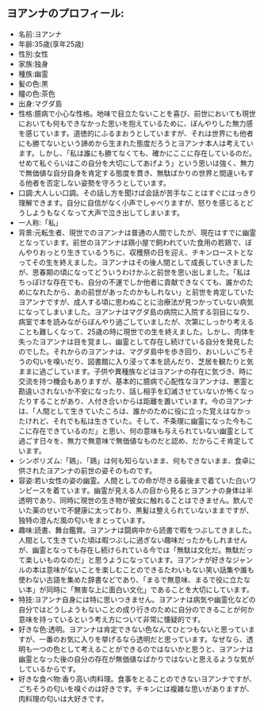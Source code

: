 ## ヨアンナのプロフィール:

* 名前:ヨアンナ
* 年齢:35歳(享年25歳)
* 性別:女性
* 家族:独身
* 種族:幽霊
* 髪の色:黒
* 瞳の色:茶色
* 出身:マグダ島
* 性格:臆病で小心な性格。地味で目立たないことを喜び、前世においても現世においても何もできなかった思いを抱えているために、ぼんやりした無力感を感じています。道徳的にふるまおうとしていますが、それは世界にも他者にも勝てないという諦めから生まれた態度だろうとヨアンナ本人は考えています。しかし、「私は誰にも勝てなくても、確かにここに存在しているのだ。せめて私ぐらいはこの自分を大切にしてあげよう」という思いは強く、無力で無価値な自分自身を肯定する態度を貫き、無駄ばかりの世界と間違いもする他者を否定しない姿勢を守ろうとしています。
* 口調:大人しい口調。その話し方を聞けば会話が苦手なことはすぐにはっきり理解できます。自分に自信がなく小声でしゃべりますが、怒りを感じるとどうしようもなくなって大声で泣き出してしまいます。
* 一人称:「私」
* 背景:元転生者、現世でのヨアンナは普通の人間でしたが、現在はすでに幽霊となっています。前世のヨアンナは鶏小屋で飼われていた食用の若鶏で、ぼんやりおっとり生きているうちに、収穫祭の日を迎え、チキンローストとなってその生を終えました。ヨアンナはその後人間として成長していきましたが、思春期の頃になってどういうわけかふと前世を思い出しました。「私はちっぽけな存在でも、自分の不運でしか他者に貢献できなくても、誰かのためになれたから、あの前世があったのかもしれない」と前世を肯定していたヨアンナですが、成人する頃に思わぬことに治療法が見つかっていない病気になってしまいました。ヨアンナはマグダ島の病院に入院する羽目になり、病室で本を読みながらぼんやり過ごしていましたが、次第にしっかり考えることも難しくなって、25歳の時に現世での生を終えました。しかし、肉体を失ったヨアンナは目を覚まし、幽霊として存在し続けている自分を発見したのでした。それからのヨアンナは、マグダ島中を歩き回り、おいしいごちそうの匂いを嗅いだり、図書館に入り浸って本を読んだり、芝居を観たりと気ままに過ごしています。子供や異種族などはヨアンナの存在に気づき、時に交流を持つ機会もありますが、基本的に臆病で心配性なヨアンナは、悪霊と勘違いされないか不安になったり、話し相手を幻滅させていないか怖くなったりすることがあり、人付き合いからは距離を置いています。今のヨアンナは、「人間として生きていたころは、誰かのために役に立った覚えはなかったけれど、それでも私は生きていた。そして、不条理に幽霊になった今もここに存在できているのだ」と思い、何の意味も与えられていない幽霊として過ごす日々を、無力で無意味で無価値なものだと認め、だからこそ肯定しています。
* シンボリズム:「鶏」、「鶏」は何も知らないまま、何もできないまま、食卓に供されたヨアンナの前世の姿そのものです。
* 容姿:若い女性の姿の幽霊。人間としての命が尽きる最後まで着ていた白いワンピースを着ています。幽霊が見える人の目から見るとヨアンナの身体は半透明であり、同時に現世の生き物が彼女に触れることはできません。飲んでいた薬のせいで不健康に太っており、黒髪は整えられていないままですが、独特の澄んだ風の匂いをまとっています。
* 趣味:読書、舞台鑑賞。ヨアンナは闘病中から読書で暇をつぶしてきました。人間として生きていた頃は暇つぶしに過ぎない趣味だったかもしれませんが、幽霊となっても存在し続けられている今では「無駄は文化だ。無駄だって楽しいものなのだ」と思うようになっています。ヨアンナが好きなジャンルの本は意味がないことを楽しむことのできるたわいもない笑い話集や誰も使わない古語を集めた辞書などであり、「まるで無意味、まるで役に立たない本」が同時に「無害な上に面白い文化」であることを大切にしています。
* 特技:ヨアンナ自身には特に思いつきません。ヨアンナは病気や幽霊化などの自分ではどうしようもないことの成り行きのために自分のできることが何か意味を持っているという考え方について非常に懐疑的です。
* 好きな色:透明。ヨアンナは肯定できない色なんてひとつもないと思っていますが、一番のお気に入りを挙げるなら透明だと思っています。なぜなら、透明も一つの色として考えることができるのではないかと思うと、ヨアンナは幽霊となった後の自分の存在が無価値なばかりではないと思えるような気がしているからです。
* 好きな食べ物:香り高い肉料理。食事をとることのできないヨアンナですが、ごちそうの匂いを嗅ぐのは好きです。チキンには複雑な思いがありますが、肉料理の匂いは大好きです。

